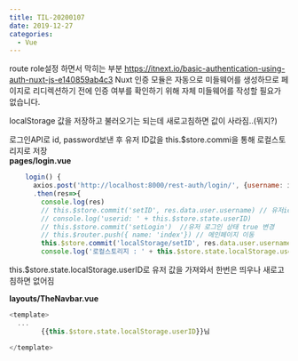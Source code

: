 ```yaml
---
title: TIL-20200107
date: 2019-12-27
categories:
  - Vue
---
```

route role설정 하면서 막히는 부분
<https://itnext.io/basic-authentication-using-auth-nuxt-js-e140859ab4c3>
Nuxt 인증 모듈은 자동으로 미들웨어를 생성하므로 페이지로 리디렉션하기 전에 인증 여부를 확인하기 위해 자체 미들웨어를 작성할 필요가 없습니다.

localStorage 값을 저장하고 불러오기는 되는데 새로고침하면 값이 사라짐..(뭐지?)

로그인API로 id, password보낸 후 유저 ID값을 this.$store.commi을 통해 로컬스토리지로 저장  
**pages/login.vue**
```javascript
    login() {
      axios.post('http://localhost:8000/rest-auth/login/', {username: id.value, password: password.value})
      .then(res=>{
        console.log(res)
        // this.$store.commit('setID', res.data.user.username) // 유저id를 받아와서 state에 쓰기
        // console.log('userid: ' + this.$store.state.userID)
        // this.$store.commit('setLogin')  //유저 로그인 상태 true 변경
        // this.$router.push({ name: 'index'}) // 메인페이지 이동
        this.$store.commit('localStorage/setID', res.data.user.username)
        console.log('로컬스토리지 : ' + this.$store.state.localStorage.userID)
```  

this.$store.state.localStorage.userID로 유저 값을 가져와서 한번은 띄우나 새로고침하면 없어짐  

**layouts/TheNavbar.vue**
```javascript
<template>
  ...
        {{this.$store.state.localStorage.userID}}님

</template>
```
